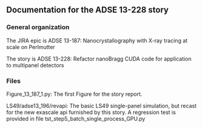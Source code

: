 ## Documentation for the ADSE 13-228 story

### General organization  
The JIRA epic is ADSE 13-187: Nanocrystallography with X-ray tracing at scale on Perlmutter

The story is ADSE 13-228: Refactor nanoBragg CUDA code for application to multipanel detectors

### Files
Figure_13_187_1.py: The first Figure for the story report.

LS49/adse13_196/revapi:  The basic LS49 single-panel simulation, but recast for the
  new exascale api furnished by this story.  A regression test is provided in file
  tst_step5_batch_single_process_GPU.py
 


